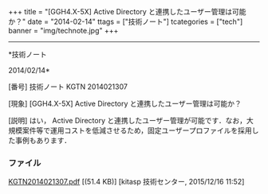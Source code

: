 ﻿+++
title = "[GGH4.X-5X] Active Directory と連携したユーザー管理は可能か？"
date = "2014-02-14"
ttags = ["技術ノート"]
tcategories = ["tech"]
banner = "img/technote.jpg"
+++

-----------------------------------------------------------------------------------------------------------------------------

*技術ノート

2014/02/14*


[番号]
技術ノート KGTN 2014021307

[現象]
[GGH4.X-5X] Active Directory と連携したユーザー管理は可能か？

[説明]
はい， Active Directory
と連携したユーザー管理が可能です．なお，大規模案件等で運用コストを低減させるため，固定ユーザープロファイルを採用した事例もあります．


### ファイル

 
 


[KGTN2014021307.pdf](http://techreport.kitasp.net/attachments/download/2340/KGTN2014021307.pdf)
 [(51.4 KB)] [kitasp 技術センター, 2015/12/16
11:52]


 


 

